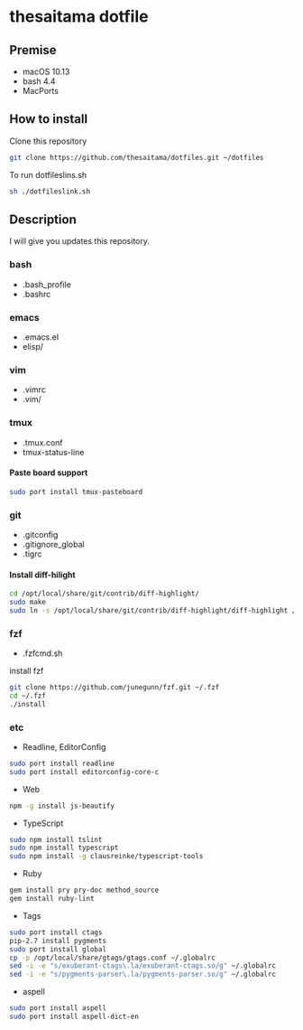 # thesaitama dotfile

## Premise

 * macOS 10.13
 * bash 4.4
 * MacPorts

## How to install

Clone this repository

```bash
git clone https://github.com/thesaitama/dotfiles.git ~/dotfiles
```

To run dotfileslins.sh

```bash
sh ./dotfileslink.sh
```

## Description

I will give you updates this repository.

### bash

 * .bash_profile
 * .bashrc

### emacs

 * .emacs.el
 * elisp/

### vim

 * .vimrc
 * .vim/

### tmux

 * .tmux.conf
 * tmux-status-line

#### Paste board support

```bash
sudo port install tmux-pasteboard
```

### git

 * .gitconfig
 * .gitignore_global
 * .tigrc

#### Install diff-hilight

```bash
cd /opt/local/share/git/contrib/diff-highlight/
sudo make
sudo ln -s /opt/local/share/git/contrib/diff-highlight/diff-highlight /usr/local/bin/diff-highlight
```

### fzf

 * .fzfcmd.sh

install fzf

```bash
git clone https://github.com/junegunn/fzf.git ~/.fzf
cd ~/.fzf
./install
```

### etc

* Readline, EditorConfig

```bash
sudo port install readline
sudo port install editorconfig-core-c
```

* Web

```bash
npm -g install js-beautify
```

* TypeScript

```bash
sudo npm install tslint
sudo npm install typescript
sudo npm install -g clausreinke/typescript-tools
```

* Ruby

```bash
gem install pry pry-doc method_source
gem install ruby-lint
```

* Tags

```bash
sudo port install ctags
pip-2.7 install pygments
sudo port install global
cp -p /opt/local/share/gtags/gtags.conf ~/.globalrc
sed -i -e "s/exuberant-ctags\.la/exuberant-ctags.so/g" ~/.globalrc
sed -i -e "s/pygments-parser\.la/pygments-parser.so/g" ~/.globalrc
```

* aspell

```bash
sudo port install aspell
sudo port install aspell-dict-en
```
